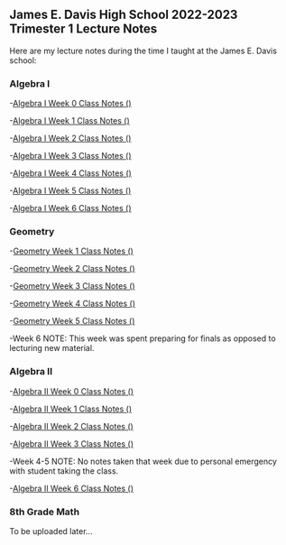 ## James E. Davis High School 2022-2023 Trimester 1 Lecture Notes

Here are my lecture notes during the time I taught at the James E. Davis school:

### Algebra I

-[Algebra I Week 0 Class Notes ()](https://agoodlad-instructor-notes.github.io/james-e-davis-teaching-2022/2022-2023-james-e-davis-trimester-1-algebra-1-week-0-class-notes.pdf)

-[Algebra I Week 1 Class Notes ()](https://agoodlad-instructor-notes.github.io/james-e-davis-teaching-2022/2022-2023-james-e-davis-trimester-1-algebra-1-week-1-class-notes.pdf)

-[Algebra I Week 2 Class Notes ()](https://agoodlad-instructor-notes.github.io/james-e-davis-teaching-2022/2022-2023-james-e-davis-trimester-1-algebra-1-week-2-class-notes.pdf)

-[Algebra I Week 3 Class Notes ()](https://agoodlad-instructor-notes.github.io/james-e-davis-teaching-2022/2022-2023-james-e-davis-trimester-1-algebra-1-week-3-class-notes.pdf)

-[Algebra I Week 4 Class Notes ()](https://agoodlad-instructor-notes.github.io/james-e-davis-teaching-2022/2022-2023-james-e-davis-trimester-1-algebra-1-week-4-class-notes.pdf)

-[Algebra I Week 5 Class Notes ()](https://agoodlad-instructor-notes.github.io/james-e-davis-teaching-2022/2022-2023-james-e-davis-trimester-1-algebra-1-week-5-class-notes.pdf)

-[Algebra I Week 6 Class Notes ()](https://agoodlad-instructor-notes.github.io/james-e-davis-teaching-2022/2022-2023-james-e-davis-trimester-1-algebra-1-week-6-class-notes.pdf)

### Geometry

-[Geometry Week 1 Class Notes ()](https://agoodlad-instructor-notes.github.io/james-e-davis-teaching-2022/2022-2023-james-e-davis-trimester-1-geometry-week-1-class-notes.pdf)

-[Geometry Week 2 Class Notes ()](https://agoodlad-instructor-notes.github.io/james-e-davis-teaching-2022/2022-2023-james-e-davis-trimester-1-geometry-week-2-class-notes.pdf)

-[Geometry Week 3 Class Notes ()](https://agoodlad-instructor-notes.github.io/james-e-davis-teaching-2022/2022-2023-james-e-davis-trimester-1-geometry-week-3-class-notes.pdf)

-[Geometry Week 4 Class Notes ()](https://agoodlad-instructor-notes.github.io/james-e-davis-teaching-2022/2022-2023-james-e-davis-trimester-1-geometry-week-4-class-notes.pdf)

-[Geometry Week 5 Class Notes ()](https://agoodlad-instructor-notes.github.io/james-e-davis-teaching-2022/2022-2023-james-e-davis-trimester-1-geometry-week-5-class-notes.pdf)

-Week 6 NOTE: This week was spent preparing for finals as opposed to lecturing new material.

### Algebra II

-[Algebra II Week 0 Class Notes ()](https://agoodlad-instructor-notes.github.io/james-e-davis-teaching-2022/2022-2023-james-e-davis-trimester-1-algebra-2-week-0-class-notes.pdf)

-[Algebra II Week 1 Class Notes ()](https://agoodlad-instructor-notes.github.io/james-e-davis-teaching-2022/2022-2023-james-e-davis-trimester-1-algebra-2-week-1-class-notes.pdf)

-[Algebra II Week 2 Class Notes ()](https://agoodlad-instructor-notes.github.io/james-e-davis-teaching-2022/2022-2023-james-e-davis-trimester-1-algebra-2-week-2-class-notes.pdf)

-[Algebra II Week 3 Class Notes ()](https://agoodlad-instructor-notes.github.io/james-e-davis-teaching-2022/2022-2023-james-e-davis-trimester-1-algebra-1-week-3-class-notes.pdf)

-Week 4-5 NOTE: No notes taken that week due to personal emergency with student taking the class.

-[Algebra II Week 6 Class Notes ()](https://agoodlad-instructor-notes.github.io/james-e-davis-teaching-2022/2022-2023-james-e-davis-trimester-1-algebra-1-week-6-class-notes.pdf)

### 8th Grade Math

To be uploaded later...

